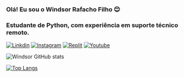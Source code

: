 
### Olá! Eu sou o Windsor Rafacho Filho 😊
### Estudante de Python, com experiência em suporte técnico remoto.

[![Linkdin](https://img.shields.io/badge/LinkedIn-0077B5?style=for-the-badge&logo=linkedin&logoColor=white)](https://www.linkedin.com/in/windsor-rafacho-filho-b9688a22b/)
[![Instagram](https://img.shields.io/badge/Instagram-E4405F?style=for-the-badge&logo=instagram&logoColor=white)](https://www.instagram.com/wind_1985)
[![Replit](https://img.shields.io/badge/replit-667881?style=for-the-badge&logo=replit&logoColor=white)](https://replit.com/@WindsorWIND)
[![Youtube](https://img.shields.io/badge/YouTube-FF0000?style=for-the-badge&logo=youtube&logoColor=white)](https://www.youtube.com/channel/UCUjfTNtPhTsbdCkpDhuRDaw)

![Windsor GitHub stats](https://github-readme-stats.vercel.app/api?username=windsorrafacho&show_icons=true&theme=dark)

[![Top Langs](https://github-readme-stats.vercel.app/api/top-langs/?username=windsorrafacho&layout=compact)](https://github.com/windsorrafacho/github-readme-stats)
